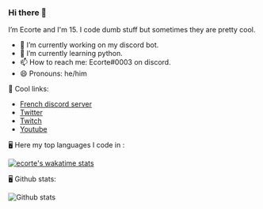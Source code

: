 ### Hi there 👋
I’m Ecorte and I'm 15.
I code dumb stuff but sometimes they are pretty cool.

- 🔭 I’m currently working on my discord bot.
- 🌱 I’m currently learning python.
- 📫 How to reach me: Ecorte#0003 on discord.
- 😄 Pronouns: he/him

🔗 Cool links:

- [French discord server](https://discord.gg/8bpy2PC)
- [Twitter](https://twitter.com/Ecorteyt)
- [Twitch](https://www.twitch.tv/ecorte)
- [Youtube](https://www.youtube.com/channel/UCOLeHMtMSE4w6jpFGh1AAdA)

🖥️ Here my top languages I code in :

[![ecorte's wakatime stats](https://github-readme-stats.vercel.app/api/wakatime?username=ecorte)](https://github.com/anuraghazra/github-readme-stats)

🖥️ Github stats:

![Github stats](https://github-readme-stats.vercel.app/api?username=Ecorte&theme=dark&count_private=true)
